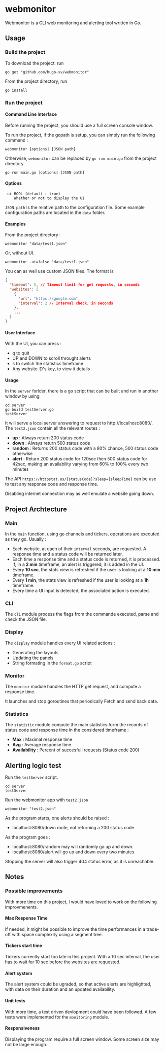 # webmonitor

Webmonitor is a CLI web monitoring and alerting tool written in Go.

## Usage

### Build the project

To download the project, run

```
go get "github.com/hugo-sv/webmonitor"
```

From the project directory, run

```shell
go install
```

### Run the project

#### Command Line Interface

Before running the project, you should use a full screen console window.

To run the project, if the gopath is setup, you can simply run the following command :

```
webmonitor [options] [JSON path]
```

Otherwise, `webmonitor` can be replaced by `go run main.go` from the project directory.

```
go run main.go [options] [JSON path]
```

#### Options

```
-ui BOOL (default : true)
    Whether or not to display the UI
```

`JSON path` Is the relative path to the configuration file. Some example configuration paths are located in the `data` folder.

#### Examples

From the project directory :

```shell
webmonitor "data/test1.json"
```

Or, without UI.

```shell
webmonitor -ui=false "data/test1.json"
```

You can as well use custom JSON files. The format is

```json
{
  "timeout": 5, // Timeout limit for get requests, in seconds
  "websites": [
    {
      "url": "https://google.com",
      "interval": 2 // Interval check, in seconds
    },
    ...
  ]
}
```

#### User Interface

With the UI, you can press :

- q to quit
- UP and DOWN to scroll throught alerts
- s to switch the statistics timeframe
- Any website ID's key, to view it details

#### Usage

In the `server` forlder, there is a go script that can be built and run in another window by using

```shell
cd server
go build testServer.go
testServer
```

It will serve a local server answering to request to http://localhost:8080/. The `test2.json` contain all the relevant routes :

- **up** : Always return 200 status code
- **down** : Always return 500 status code
- **random** : Returns 200 status code with a 80% chance, 500 status code otherwise
- **alert** : Return 200 status code for 120sec then 500 status code for 42sec, making an availability varying from 60% to 100% every two minutes

The API `https://httpstat.us/{statusCode}?sleep={sleepTime}` can be use to test any response code and response time.

Disabling internet connection may as well emulate a website going down.

## Project Archtecture

### Main

In the `main` function, using go channels and tickers, operations are executed as they go. Usually :

- Each website, at each of their `interval` seconds, are requested. A response time and a status code will be returned later.
- Each time a response time and a status code is returned, it is processed. If, in a **2 min** timeframe, an alert is triggered, it is added in the UI.
- Every **10 sec**, the stats view is refreshed if the user is looking at a **10 min** timeframe.
- Every **1 min**, the stats view is refreshed if the user is looking at a **1h** timeframe.
- Every time a UI input is detected, the associated action is executed.

### CLI

The `cli` module process the flags from the commande executed, parse and check the JSON file.

### Display

The `display` module handles every UI related actions :

- Generating the layouts
- Updating the panels
- String formating in the `format.go` script

### Monitor

The `monitor` module handles the HTTP get request, and compute a response time.

It launches and stop goroutines that periodically Fetch and send back data.

### Statistics

The `statistic` module compute the main statistics form the records of status code and response time in the considered timeframe :

- **Max** : Maximal response time
- **Avg** : Average response time
- **Availability** : Percent of succesfull requests (Status code 200)

## Alerting logic test

Run the `testServer` script.

```shell
cd server
testServer
```

Run the webmonitor app with `test2.json`

```shell
webmonitor "test2.json"
```

As the program starts, one alerts should be raised :

- localhost:8080/down route, not returning a 200 status code

As the program goes :

- localhost:8080/random may will randomly go up and down.
- localhost:8080/alert will go up and down every two minutes

Stopping the server will also trigger 404 status error, as it is unreachable.

## Notes

### Possible improvements

With more time on this project, I would have loved to work on the following improvmenents.

#### Max Response Time

If needed, it might be possible to improve the time performances in a trade-off with space complexity using a segment tree.

#### Tickers start time

Tickers currently start too late in this project. With a 10 sec interval, the user has to wait for 10 sec before the websites are requested.

#### Alert system

The alert system could be ugraded, so that active alerts are highlighted, with data on their duration and an updated availability.

#### Unit tests

With more time, a test driven devlopment could have been followed.
A few tests were implemented for the `monitoring` module.

#### Responsiveness

Displaying the program require a full screen window. Some screen size may not be large enough.
